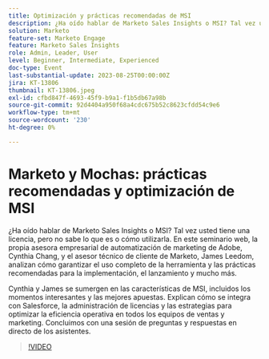 ```yaml
---
title: Optimización y prácticas recomendadas de MSI
description: ¿Ha oído hablar de Marketo Sales Insights o MSI? Tal vez usted tiene una licencia, pero no sabe lo que es o cómo utilizarla. En este seminario web, la propia asesora empresarial de automatización de marketing de Adobe, Cynthia Chang, y el asesor técnico de clientes de Marketo, James Leedom, analizan cómo garantizar el uso completo de la herramienta y las prácticas recomendadas para la implementación, el lanzamiento y mucho más.Cynthia y James profundizan en las funciones de MSI, incluidos los momentos interesantes y las mejores apuestas. Explican cómo se integra con Salesforce, la administración de licencias y las estrategias para optimizar la eficiencia operativa en todos los equipos de ventas y marketing. Concluimos con una sesión de preguntas y respuestas en directo de los asistentes.
solution: Marketo
feature-set: Marketo Engage
feature: Marketo Sales Insights
role: Admin, Leader, User
level: Beginner, Intermediate, Experienced
doc-type: Event
last-substantial-update: 2023-08-25T00:00:00Z
jira: KT-13806
thumbnail: KT-13806.jpeg
exl-id: cfbd847f-4693-45f9-b9a1-f1b5db67a98b
source-git-commit: 92d4404a950f68a4cdc675b52c8623cfdd54c9e6
workflow-type: tm+mt
source-wordcount: '230'
ht-degree: 0%

---
```


# Marketo y Mochas: prácticas recomendadas y optimización de MSI

¿Ha oído hablar de Marketo Sales Insights o MSI? Tal vez usted tiene una licencia, pero no sabe lo que es o cómo utilizarla. En este seminario web, la propia asesora empresarial de automatización de marketing de Adobe, Cynthia Chang, y el asesor técnico de cliente de Marketo, James Leedom, analizan cómo garantizar el uso completo de la herramienta y las prácticas recomendadas para la implementación, el lanzamiento y mucho más.

Cynthia y James se sumergen en las características de MSI, incluidos los momentos interesantes y las mejores apuestas. Explican cómo se integra con Salesforce, la administración de licencias y las estrategias para optimizar la eficiencia operativa en todos los equipos de ventas y marketing. Concluimos con una sesión de preguntas y respuestas en directo de los asistentes.

>[!VIDEO](https://video.tv.adobe.com/v/3422797?learn=on)
